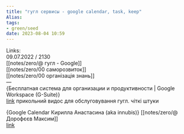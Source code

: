 ```yaml
---
title: "гугл сервисы - google calendar, task, keep"
Alias: 
tags:
- green/seed
date: 2023-08-04 10:59
---
```

Links:  
09.07.2022 / 2130  
[[notes/zero/@ гугл - Google]]  
[[notes/zero/00 саморозвиток]]  
[[notes/zero/00 організація знань]]  
—  
{Бесплатная система для организации и продуктивности | Google Workspace (G-Suite)}  
[link](https://www.youtube.com/watch?v=yPlMzOdy2uM) прикольний видос для обслуговування гугл. чіткі штуки

{Google Calendar Кирилла Анастасина (aka innubis)} [[notes/zero/@ Дорофєєв Максим]]  
[link](https://youtu.be/M2sv_dHE6hs)  